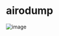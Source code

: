 # airodump
![image](https://user-images.githubusercontent.com/61967756/97809223-190bf280-1caf-11eb-806e-45c7c3a5c95e.png)
